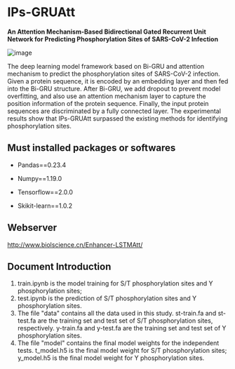 # IPs-GRUAtt
**An Attention Mechanism-Based Bidirectional Gated Recurrent Unit Network for Predicting Phosphorylation Sites of SARS-CoV-2 Infection**

![image](https://user-images.githubusercontent.com/90399926/217559241-2e3fc19c-5cf2-435d-ba6d-91420263c151.png)

The deep learning model framework based on Bi-GRU and attention mechanism to predict the phosphorylation sites of SARS-CoV-2 infection. Given a protein sequence, it is encoded by an embedding layer and then fed into the Bi-GRU structure. After Bi-GRU, we add dropout to prevent model overfitting, and also use an attention mechanism layer to capture the position information of the protein sequence. Finally, the input protein sequences are discriminated by a fully connected layer. The experimental results show that IPs-GRUAtt surpassed the existing methods for identifying phosphorylation sites.

## Must installed packages or softwares

- Pandas==0.23.4

- Numpy==1.19.0

- Tensorflow==2.0.0

- Skikit-learn==1.0.2

## Webserver
http://www.biolscience.cn/Enhancer-LSTMAtt/

## Document Introduction
1. train.ipynb is the model training for S/T phosphorylation sites and Y phosphorylation sites;
2. test.ipynb is the prediction of S/T phosphorylation sites and Y phosphorylation sites.
3. The file "data" contains all the data used in this study. st-train.fa and st-test.fa are the training set and test set of S/T phosphorylation sites, respectively. y-train.fa and y-test.fa are the training set and test set of Y phosphorylation sites.
4. The file "model" contains the final model weights for the independent tests. t_model.h5 is the final model weight for S/T phosphorylation sites; y_model.h5 is the final model weight for Y phosphorylation sites.
